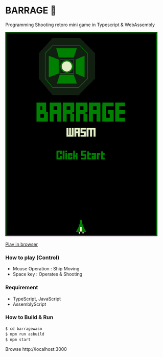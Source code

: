 # BARRAGE 👾

Programming Shooting retoro mini game in Typescript & WebAssembly

[![screenshot](screen.png)](https://myurioka.github.io/barragewasm/)

[Play in browser](https://myurioka.github.io/barragewasm)

### How to play (Control)

-   Mouse Operation : Ship Moving
-   Space key : Operates & Shooting

### Requirement

-   TypeScript, JavaScript
-   AssemblyScript

### How to Build & Run

```sh
$ cd barragewasm
$ npm run asbuild
$ npm start
```

Browse http://localhost:3000
